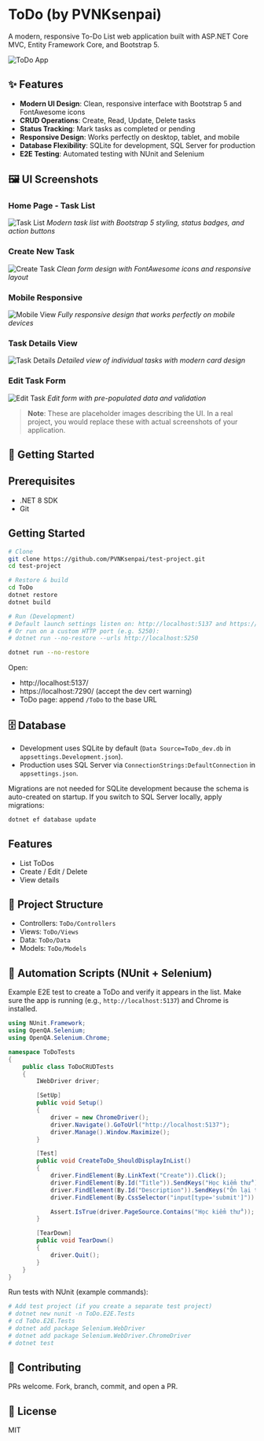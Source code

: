 # ToDo (by PVNKsenpai)

A modern, responsive To-Do List web application built with ASP.NET Core MVC, Entity Framework Core, and Bootstrap 5.

![ToDo App](https://via.placeholder.com/800x400/007bff/ffffff?text=ToDo+App+by+PVNKsenpai)

## ✨ Features

- **Modern UI Design**: Clean, responsive interface with Bootstrap 5 and FontAwesome icons
- **CRUD Operations**: Create, Read, Update, Delete tasks
- **Status Tracking**: Mark tasks as completed or pending
- **Responsive Design**: Works perfectly on desktop, tablet, and mobile
- **Database Flexibility**: SQLite for development, SQL Server for production
- **E2E Testing**: Automated testing with NUnit and Selenium

## 🖼️ UI Screenshots

### Home Page - Task List
![Task List](images/ui/home-page.png)
*Modern task list with Bootstrap 5 styling, status badges, and action buttons*

### Create New Task
![Create Task](images/ui/create-task.png)
*Clean form design with FontAwesome icons and responsive layout*

### Mobile Responsive
![Mobile View](images/ui/mobile-view.png)
*Fully responsive design that works perfectly on mobile devices*

### Task Details View
![Task Details](images/ui/task-details.png)
*Detailed view of individual tasks with modern card design*

### Edit Task Form
![Edit Task](images/ui/edit-task.png)
*Edit form with pre-populated data and validation*

> **Note**: These are placeholder images describing the UI. In a real project, you would replace these with actual screenshots of your application.

## 🚀 Getting Started

## Prerequisites
- .NET 8 SDK
- Git

## Getting Started
```bash
# Clone
git clone https://github.com/PVNKsenpai/test-project.git
cd test-project

# Restore & build
cd ToDo
dotnet restore
dotnet build

# Run (Development)
# Default launch settings listen on: http://localhost:5137 and https://localhost:7290
# Or run on a custom HTTP port (e.g. 5250):
# dotnet run --no-restore --urls http://localhost:5250

dotnet run --no-restore
```

Open:
- http://localhost:5137/
- https://localhost:7290/ (accept the dev cert warning)
- ToDo page: append `/ToDo` to the base URL

## 🗄️ Database
- Development uses SQLite by default (`Data Source=ToDo_dev.db` in `appsettings.Development.json`).
- Production uses SQL Server via `ConnectionStrings:DefaultConnection` in `appsettings.json`.

Migrations are not needed for SQLite development because the schema is auto-created on startup. If you switch to SQL Server locally, apply migrations:
```bash
dotnet ef database update
```

## Features
- List ToDos
- Create / Edit / Delete
- View details

## 📁 Project Structure
- Controllers: `ToDo/Controllers`
- Views: `ToDo/Views`
- Data: `ToDo/Data`
- Models: `ToDo/Models`

## 🧪 Automation Scripts (NUnit + Selenium)
Example E2E test to create a ToDo and verify it appears in the list. Make sure the app is running (e.g., `http://localhost:5137`) and Chrome is installed.

```csharp
using NUnit.Framework;
using OpenQA.Selenium;
using OpenQA.Selenium.Chrome;

namespace ToDoTests
{
    public class ToDoCRUDTests
    {
        IWebDriver driver;

        [SetUp]
        public void Setup()
        {
            driver = new ChromeDriver();
            driver.Navigate().GoToUrl("http://localhost:5137");
            driver.Manage().Window.Maximize();
        }

        [Test]
        public void CreateToDo_ShouldDisplayInList()
        {
            driver.FindElement(By.LinkText("Create")).Click();
            driver.FindElement(By.Id("Title")).SendKeys("Học kiểm thử");
            driver.FindElement(By.Id("Description")).SendKeys("Ôn lại test case CRUD");
            driver.FindElement(By.CssSelector("input[type='submit']")).Click();

            Assert.IsTrue(driver.PageSource.Contains("Học kiểm thử"));
        }

        [TearDown]
        public void TearDown()
        {
            driver.Quit();
        }
    }
}
```

Run tests with NUnit (example commands):
```bash
# Add test project (if you create a separate test project)
# dotnet new nunit -n ToDo.E2E.Tests
# cd ToDo.E2E.Tests
# dotnet add package Selenium.WebDriver
# dotnet add package Selenium.WebDriver.ChromeDriver
# dotnet test
```

## 🤝 Contributing
PRs welcome. Fork, branch, commit, and open a PR.

## 📄 License
MIT
